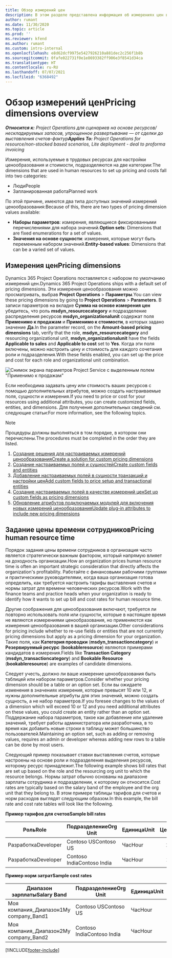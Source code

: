 ```yaml
---
title: Обзор измерений цен
description: В этом разделе представлена информация об измерениях цен в Dynamics 365 Project Operations.
author: rumant
ms.date: 11/30/2020
ms.topic: article
ms.prod: ''
ms.reviewer: kfend
ms.author: rumant
ms.custom: intro-internal
ms.openlocfilehash: e8d62dcf9975e5427926210a881dec2c256f1b8b
ms.sourcegitcommit: 0fafe022731f0e1e8693382ff906e3f8541d34ca
ms.translationtype: HT
ms.contentlocale: ru-RU
ms.lasthandoff: 07/07/2021
ms.locfileid: "6368492"
---
```

# <a name="pricing-dimensions-overview"></a><span data-ttu-id="04a2e-103">Обзор измерений цен</span><span class="sxs-lookup"><span data-stu-id="04a2e-103">Pricing dimensions overview</span></span>

<span data-ttu-id="04a2e-104">_**Относится к:** Project Operations для сценариев на основе ресурсов/нескладируемых запасов, упрощенное развертывание — от сделки до выставления счетов-фактур_</span><span class="sxs-lookup"><span data-stu-id="04a2e-104">_**Applies To:** Project Operations for resource/non-stocked based scenarios, Lite deployment - deal to proforma invoicing_</span></span>

<span data-ttu-id="04a2e-105">Измерения, используемые в трудовых ресурсах для настройки ценообразования и стоимости, подразделяются на две категории:</span><span class="sxs-lookup"><span data-stu-id="04a2e-105">The dimensions that are used in human resources to set up pricing and costs fall into two categories:</span></span>

- <span data-ttu-id="04a2e-106">Люди</span><span class="sxs-lookup"><span data-stu-id="04a2e-106">People</span></span>
- <span data-ttu-id="04a2e-107">Запланированная работа</span><span class="sxs-lookup"><span data-stu-id="04a2e-107">Planned work</span></span>

<span data-ttu-id="04a2e-108">По этой причине, имеются два типа доступных значений измерений ценообразования:</span><span class="sxs-lookup"><span data-stu-id="04a2e-108">Because of this, there are two types of pricing dimension values available:</span></span>

- <span data-ttu-id="04a2e-109">**Наборы параметров**: измерения, являющиеся фиксированными перечислениями для набора значений.</span><span class="sxs-lookup"><span data-stu-id="04a2e-109">**Option sets**: Dimensions that are fixed enumerations for a set of values.</span></span>
- <span data-ttu-id="04a2e-110">**Значения на основе сущности**: измерения, которые могут быть переменным набором значений.</span><span class="sxs-lookup"><span data-stu-id="04a2e-110">**Entity-based values**: Dimensions that can be a varied set of values.</span></span>

## <a name="pricing-dimensions"></a><span data-ttu-id="04a2e-111">Измерения цен</span><span class="sxs-lookup"><span data-stu-id="04a2e-111">Pricing dimensions</span></span>

<span data-ttu-id="04a2e-112">Dynamics 365 Project Operations поставляется с набором по умолчанию измерений цен.</span><span class="sxs-lookup"><span data-stu-id="04a2e-112">Dynamics 365 Project Operations ships with a default set of pricing dimensions.</span></span> <span data-ttu-id="04a2e-113">Эти измерения ценообразования можно просматривать, выбрав **Project Operations** > **Параметры**.</span><span class="sxs-lookup"><span data-stu-id="04a2e-113">You can view these pricing dimensions by going to **Project Operations** > **Parameters**.</span></span> <span data-ttu-id="04a2e-114">В записи параметров на вкладке **Сумма на основе измерения цен** убедитесь, что роль **msdyn_resourcecategory** и подразделение распределения ресурсов **msdyn_organizationalunit** содержат поля **Применимо к продажам** и **Применимо к стоимости**, в которых задано значение **Да**.</span><span class="sxs-lookup"><span data-stu-id="04a2e-114">In the parameter record, on the **Amount-based pricing dimensions** tab, verify that the role, **msdyn_resourcecategory** and resourcing organizational unit, **msdyn_organizationalunit** have the fields **Applicable to sales** and **Applicable to cost** set to **Yes**.</span></span> <span data-ttu-id="04a2e-115">Когда эти поля включены, можно настроить цену и стоимость для каждого сочетания роли и подразделения.</span><span class="sxs-lookup"><span data-stu-id="04a2e-115">With these fields enabled, you can set up the price and cost for each role and organizational unit combination.</span></span>

![Снимок экрана параметров Project Service с выделенным полем "Применимо к продажам"](media/PS-OOB-parameters.png)

<span data-ttu-id="04a2e-117">Если необходима задавать цену или стоимость ваших ресурсов с помощью дополнительных атрибутов, можно создать настраиваемые поля, сущности и измерения.</span><span class="sxs-lookup"><span data-stu-id="04a2e-117">If you need to price or cost for your resources using additional attributes, you can create customized fields, entities, and dimensions.</span></span> <span data-ttu-id="04a2e-118">Для получения дополнительных сведений см. следующие статьи:</span><span class="sxs-lookup"><span data-stu-id="04a2e-118">For more information, see the following topics.</span></span> 
  
  > [!NOTE]
  > <span data-ttu-id="04a2e-119">Процедуры должны выполняться в том порядке, в котором они перечислены.</span><span class="sxs-lookup"><span data-stu-id="04a2e-119">The procedures must be completed in the order they are listed.</span></span>

1. [<span data-ttu-id="04a2e-120">Создание решения для настраиваемых измерений ценообразования</span><span class="sxs-lookup"><span data-stu-id="04a2e-120">Create a solution for custom pricing dimensions</span></span>](../sales/create-solution-custompd.md)
2. [<span data-ttu-id="04a2e-121">Создание настраиваемых полей и сущностей</span><span class="sxs-lookup"><span data-stu-id="04a2e-121">Create custom fields and entities</span></span>](create-custom-fields-entities-pricing-dimensions.md)
3. [<span data-ttu-id="04a2e-122">Добавление настраиваемых полей в сущности транзакций и настройки цен</span><span class="sxs-lookup"><span data-stu-id="04a2e-122">Add custom fields to price setup and transactional entities</span></span>](add-custom-fields-price-setup-transactional-entities.md)
4. [<span data-ttu-id="04a2e-123">Создание настраиваемых полей в качестве измерений цен</span><span class="sxs-lookup"><span data-stu-id="04a2e-123">Set up custom fields as pricing dimensions</span></span>](set-up-custom-fields-pricing-dimensions.md)
5. [<span data-ttu-id="04a2e-124">Обновление атрибутов подключаемых модулей для включения новых измерений ценообразования</span><span class="sxs-lookup"><span data-stu-id="04a2e-124">Update plug-in attributes to include new pricing dimensions</span></span>](update-plugin-attributes-pd.md)


## <a name="pricing-human-resource-time"></a><span data-ttu-id="04a2e-125">Задание цены времени сотрудников</span><span class="sxs-lookup"><span data-stu-id="04a2e-125">Pricing human resource time</span></span>
<span data-ttu-id="04a2e-126">Порядок задания цены времени сотрудников в организация часто является стратегически важным фактором, который напрямую влияет на доходность организации.</span><span class="sxs-lookup"><span data-stu-id="04a2e-126">How an organization prices human resource time is often an important strategic consideration that directly affects the organization's profitability.</span></span> <span data-ttu-id="04a2e-127">Работайте с финансовыми рабочими группами и практическими руководителями, когда ваша организация готова определить, как требуется настроить тарифы выставления счетов и нормы затрат для времени человеческих ресурсов.</span><span class="sxs-lookup"><span data-stu-id="04a2e-127">Work with the finance teams and practice heads when your organization is ready to identify how it wants to set up bill and cost rates for human resource time.</span></span>

<span data-ttu-id="04a2e-128">Другие соображения для ценообразования включают, требуется ли повторно использовать поля или сущности, которые в настоящее время не являются измерениями ценообразования, но применяются как измерения ценообразования в вашей организации.</span><span class="sxs-lookup"><span data-stu-id="04a2e-128">Other considerations for pricing include whether to re-use fields or entities that are not currently pricing dimensions but apply as a pricing dimension for your organization.</span></span> <span data-ttu-id="04a2e-129">Такие поля, как **Категория проводки** (**msdyn_transactioncategory**) и **Резервируемый ресурс** (**bookableresource**) являются примерами кандидатов в измерения.</span><span class="sxs-lookup"><span data-stu-id="04a2e-129">Fields like **Transaction Category** (**msdyn_transactioncategory**) and **Bookable Resource** (**bookableresource**) are examples of candidate dimensions.</span></span> 

<span data-ttu-id="04a2e-130">Следует учесть, должно ли ваше измерение ценообразования быть таблицей или набором параметров.</span><span class="sxs-lookup"><span data-stu-id="04a2e-130">Consider whether your pricing dimension should be a table or an option set.</span></span> <span data-ttu-id="04a2e-131">Если вы ожидаете изменения в значениях измерения, которые превысят 10 или 12, и нужны дополнительные атрибуты для этих значений, можно создать сущность, а не набор параметров.</span><span class="sxs-lookup"><span data-stu-id="04a2e-131">If you foresee changes to the values of a dimension which will exceed 10 or 12 and you need additional attributes on these values, you could create an entity rather than an option set.</span></span> <span data-ttu-id="04a2e-132">Поддержание набора параметров, такое как добавление или удаление значений, требует работы администратора или разработчика, в то время как добавить новые строки в таблицу может большинство пользователей.</span><span class="sxs-lookup"><span data-stu-id="04a2e-132">Maintaining an option set, such as adding or removing values, requires an admin or developer whereas adding new rows to a table can be done by most users.</span></span>

<span data-ttu-id="04a2e-133">Следующий пример показывает ставки выставления счетов, которые настроены на основе роли и подразделения выделения ресурсов, которому ресурс принадлежит.</span><span class="sxs-lookup"><span data-stu-id="04a2e-133">The following example shows bill rates that are set up based on the role and the resourcing org unit to which the resource belongs.</span></span> <span data-ttu-id="04a2e-134">Нормы затрат обычно основаны на диапазоне зарплаты сотрудника и подразделении, к которому он относится.</span><span class="sxs-lookup"><span data-stu-id="04a2e-134">Cost rates are typically based on the salary band of the employee and the org unit that they belong to.</span></span> <span data-ttu-id="04a2e-135">В этом примере таблицы тарифов для счетов и норм расходов выглядят следующим образом.</span><span class="sxs-lookup"><span data-stu-id="04a2e-135">In this example, the bill rate and cost rate tables will look like the following.</span></span>

<span data-ttu-id="04a2e-136">**Пример тарифов для счетов**</span><span class="sxs-lookup"><span data-stu-id="04a2e-136">**Sample bill rates**</span></span>

| <span data-ttu-id="04a2e-137">Роль</span><span class="sxs-lookup"><span data-stu-id="04a2e-137">Role</span></span>        | <span data-ttu-id="04a2e-138">Подразделение</span><span class="sxs-lookup"><span data-stu-id="04a2e-138">Org Unit</span></span>    |<span data-ttu-id="04a2e-139">Единица</span><span class="sxs-lookup"><span data-stu-id="04a2e-139">Unit</span></span>      |<span data-ttu-id="04a2e-140">Цена</span><span class="sxs-lookup"><span data-stu-id="04a2e-140">Price</span></span>      |<span data-ttu-id="04a2e-141">Валюта</span><span class="sxs-lookup"><span data-stu-id="04a2e-141">Currency</span></span>  |
| ------------|-------------|----------|----------:|----------|
| <span data-ttu-id="04a2e-142">Разработка</span><span class="sxs-lookup"><span data-stu-id="04a2e-142">Developer</span></span>   | <span data-ttu-id="04a2e-143">Contoso US</span><span class="sxs-lookup"><span data-stu-id="04a2e-143">Contoso US</span></span>  |<span data-ttu-id="04a2e-144">Час</span><span class="sxs-lookup"><span data-stu-id="04a2e-144">Hour</span></span> | <span data-ttu-id="04a2e-145">200</span><span class="sxs-lookup"><span data-stu-id="04a2e-145">200</span></span>|<span data-ttu-id="04a2e-146">Доллар США</span><span class="sxs-lookup"><span data-stu-id="04a2e-146">USD</span></span>     |
| <span data-ttu-id="04a2e-147">Разработка</span><span class="sxs-lookup"><span data-stu-id="04a2e-147">Developer</span></span>   | <span data-ttu-id="04a2e-148">Contoso India</span><span class="sxs-lookup"><span data-stu-id="04a2e-148">Contoso India</span></span> |<span data-ttu-id="04a2e-149">Час</span><span class="sxs-lookup"><span data-stu-id="04a2e-149">Hour</span></span>|   <span data-ttu-id="04a2e-150">112</span><span class="sxs-lookup"><span data-stu-id="04a2e-150">112</span></span>|<span data-ttu-id="04a2e-151">Доллар США</span><span class="sxs-lookup"><span data-stu-id="04a2e-151">USD</span></span>     |


<span data-ttu-id="04a2e-152">**Пример норм затрат**</span><span class="sxs-lookup"><span data-stu-id="04a2e-152">**Sample cost rates**</span></span>

| <span data-ttu-id="04a2e-153">Диапазон зарплаты</span><span class="sxs-lookup"><span data-stu-id="04a2e-153">Salary Band</span></span>     | <span data-ttu-id="04a2e-154">Подразделение</span><span class="sxs-lookup"><span data-stu-id="04a2e-154">Org Unit</span></span>    |<span data-ttu-id="04a2e-155">Единица</span><span class="sxs-lookup"><span data-stu-id="04a2e-155">Unit</span></span>      |<span data-ttu-id="04a2e-156">Цена</span><span class="sxs-lookup"><span data-stu-id="04a2e-156">Price</span></span>      |<span data-ttu-id="04a2e-157">Валюта</span><span class="sxs-lookup"><span data-stu-id="04a2e-157">Currency</span></span>  |
| ----------------|-------------|----------|----------:|----------|
| <span data-ttu-id="04a2e-158">Моя компания_Диапазон1</span><span class="sxs-lookup"><span data-stu-id="04a2e-158">My company_Band1</span></span> | <span data-ttu-id="04a2e-159">Contoso US</span><span class="sxs-lookup"><span data-stu-id="04a2e-159">Contoso US</span></span>  |<span data-ttu-id="04a2e-160">Час</span><span class="sxs-lookup"><span data-stu-id="04a2e-160">Hour</span></span> | <span data-ttu-id="04a2e-161">145</span><span class="sxs-lookup"><span data-stu-id="04a2e-161">145</span></span>|<span data-ttu-id="04a2e-162">Доллар США</span><span class="sxs-lookup"><span data-stu-id="04a2e-162">USD</span></span>     |
| <span data-ttu-id="04a2e-163">Моя компания_Диапазон2</span><span class="sxs-lookup"><span data-stu-id="04a2e-163">My company_Band2</span></span> | <span data-ttu-id="04a2e-164">Contoso India</span><span class="sxs-lookup"><span data-stu-id="04a2e-164">Contoso India</span></span> |<span data-ttu-id="04a2e-165">Час</span><span class="sxs-lookup"><span data-stu-id="04a2e-165">Hour</span></span>|   <span data-ttu-id="04a2e-166">67</span><span class="sxs-lookup"><span data-stu-id="04a2e-166">67</span></span>|<span data-ttu-id="04a2e-167">Доллар США</span><span class="sxs-lookup"><span data-stu-id="04a2e-167">USD</span></span>     |


[!INCLUDE[footer-include](../includes/footer-banner.md)]